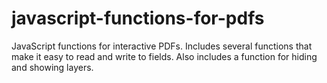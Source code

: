# javascript-functions-for-pdfs
JavaScript functions for interactive PDFs. Includes several functions that make it easy to read and write to fields. Also includes a function for hiding and showing layers.
